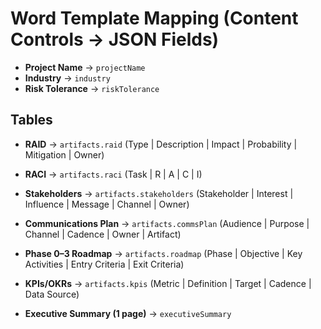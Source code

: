 # Word Template Mapping (Content Controls → JSON Fields)

- **Project Name** → `projectName`
- **Industry** → `industry`
- **Risk Tolerance** → `riskTolerance`

## Tables
- **RAID** → `artifacts.raid` (Type | Description | Impact | Probability | Mitigation | Owner)
- **RACI** → `artifacts.raci` (Task | R | A | C | I)
- **Stakeholders** → `artifacts.stakeholders` (Stakeholder | Interest | Influence | Message | Channel | Owner)
- **Communications Plan** → `artifacts.commsPlan` (Audience | Purpose | Channel | Cadence | Owner | Artifact)
- **Phase 0–3 Roadmap** → `artifacts.roadmap` (Phase | Objective | Key Activities | Entry Criteria | Exit Criteria)
- **KPIs/OKRs** → `artifacts.kpis` (Metric | Definition | Target | Cadence | Data Source)

- **Executive Summary (1 page)** → `executiveSummary`
